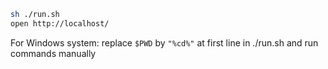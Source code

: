 ```sh
sh ./run.sh
open http://localhost/
```
For Windows system: replace `$PWD` by `"%cd%"` 
at first line in ./run.sh
and run commands manually
